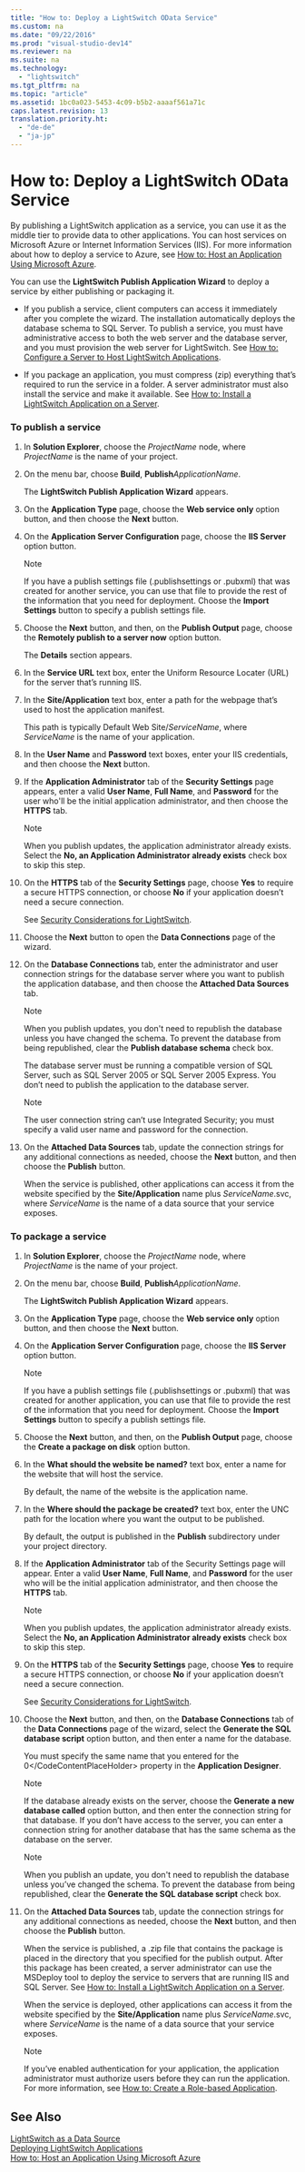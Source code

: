 ```yaml
---
title: "How to: Deploy a LightSwitch OData Service"
ms.custom: na
ms.date: "09/22/2016"
ms.prod: "visual-studio-dev14"
ms.reviewer: na
ms.suite: na
ms.technology: 
  - "lightswitch"
ms.tgt_pltfrm: na
ms.topic: "article"
ms.assetid: 1bc0a023-5453-4c09-b5b2-aaaaf561a71c
caps.latest.revision: 13
translation.priority.ht: 
  - "de-de"
  - "ja-jp"
---
```

# How to: Deploy a LightSwitch OData Service
By publishing a LightSwitch application as a service, you can use it as the middle tier to provide data to other applications. You can host services on Microsoft Azure or Internet Information Services (IIS). For more information about how to deploy a service to Azure, see [How to: Host an Application Using Microsoft Azure](../vs140/how-to--host-a-lightswitch-application-on-microsoft-azure.md).  
  
 You can use the **LightSwitch Publish Application Wizard** to deploy a service by either publishing or packaging it.  
  
-   If you publish a service, client computers can access it immediately after you complete the wizard. The installation automatically deploys the database schema to SQL Server. To publish a service, you must have administrative access to both the web server and the database server, and you must provision the web server for LightSwitch. See [How to: Configure a Server to Host LightSwitch Applications](../vs140/how-to--configure-a-server-to-host-lightswitch-applications.md).  
  
-   If you package an application, you must compress (zip) everything that’s required to run the service in a folder. A server administrator must also install the service and make it available. See [How to: Install a LightSwitch Application on a Server](../vs140/how-to--install-a-lightswitch-application-on-a-server.md).  
  
### To publish a service  
  
1.  In **Solution Explorer**, choose the *ProjectName* node, where *ProjectName* is the name of your project.  
  
2.  On the menu bar, choose **Build**, **Publish***ApplicationName*.  
  
     The **LightSwitch Publish Application Wizard** appears.  
  
3.  On the **Application Type** page, choose the **Web service only** option button, and then choose the **Next** button.  
  
4.  On the **Application Server Configuration** page, choose the **IIS Server** option button.  
  
    > [!NOTE]
    >  If you have a publish settings file (.publishsettings or .pubxml) that was created for another service, you can use that file to provide the rest of the information that you need for deployment. Choose the **Import Settings** button to specify a publish settings file.  
  
5.  Choose the **Next** button, and then, on the **Publish Output** page, choose the **Remotely publish to a server now** option button.  
  
     The **Details** section appears.  
  
6.  In the **Service URL** text box, enter the Uniform Resource Locater (URL) for the server that’s running IIS.  
  
7.  In the **Site/Application** text box, enter a path for the webpage that’s used to host the application manifest.  
  
     This path is typically Default Web Site/*ServiceName*, where *ServiceName* is the name of your application.  
  
8.  In the **User Name** and **Password** text boxes, enter your IIS credentials, and then choose the **Next** button.  
  
9. If the **Application Administrator** tab of the **Security Settings** page appears, enter a valid **User Name**, **Full Name**, and **Password** for the user who'll be the initial application administrator, and then choose the **HTTPS** tab.  
  
    > [!NOTE]
    >  When you publish updates, the application administrator already exists. Select the **No, an Application Administrator already exists** check box to skip this step.  
  
10. On the **HTTPS** tab of the **Security Settings** page, choose **Yes** to require a secure HTTPS connection, or choose **No** if your application doesn’t need a secure connection.  
  
     See [Security Considerations for LightSwitch](../vs140/security-considerations-for-lightswitch.md).  
  
11. Choose the **Next** button to open the **Data Connections** page of the wizard.  
  
12. On the **Database Connections** tab, enter the administrator and user connection strings for the database server where you want to publish the application database, and then choose the **Attached Data Sources** tab.  
  
    > [!NOTE]
    >  When you publish updates, you don't need to republish the database unless you have changed the schema. To prevent the database from being republished, clear the **Publish database schema** check box.  
  
     The database server must be running a compatible version of SQL Server, such as SQL Server 2005 or SQL Server 2005 Express. You don’t need to publish the application to the database server.  
  
    > [!NOTE]
    >  The user connection string can’t use Integrated Security; you must specify a valid user name and password for the connection.  
  
13. On the **Attached Data Sources** tab, update the connection strings for any additional connections as needed, choose the **Next** button, and then choose the **Publish** button.  
  
     When the service is published, other applications can access it from the website specified by the **Site/Application** name plus *ServiceName*.svc, where *ServiceName* is the name of a data source that your service exposes.  
  
### To package a service  
  
1.  In **Solution Explorer**, choose the *ProjectName* node, where *ProjectName* is the name of your project.  
  
2.  On the menu bar, choose **Build**, **Publish***ApplicationName*.  
  
     The **LightSwitch Publish Application Wizard** appears.  
  
3.  On the **Application Type** page, choose the **Web service only** option button, and then choose the **Next** button.  
  
4.  On the **Application Server Configuration** page, choose the **IIS Server** option button.  
  
    > [!NOTE]
    >  If you have a publish settings file (.publishsettings or .pubxml) that was created for another application, you can use that file to provide the rest of the information that you need for deployment. Choose the **Import Settings** button to specify a publish settings file.  
  
5.  Choose the **Next** button, and then, on the **Publish Output** page, choose the **Create a package on disk** option button.  
  
6.  In the **What should the website be named?** text box, enter a name for the website that will host the service.  
  
     By default, the name of the website is the application name.  
  
7.  In the **Where should the package be created?** text box, enter the UNC path for the location where you want the output to be published.  
  
     By default, the output is published in the **Publish** subdirectory under your project directory.  
  
8.  If the **Application Administrator** tab of the Security Settings page will appear. Enter a valid **User Name**, **Full Name**, and **Password** for the user who will be the initial application administrator, and then choose the **HTTPS** tab.  
  
    > [!NOTE]
    >  When you publish updates, the application administrator already exists. Select the **No, an Application Administrator already exists** check box to skip this step.  
  
9. On the **HTTPS** tab of the **Security Settings** page, choose **Yes** to require a secure HTTPS connection, or choose **No** if your application doesn’t need a secure connection.  
  
     See [Security Considerations for LightSwitch](../vs140/security-considerations-for-lightswitch.md).  
  
10. Choose the **Next** button, and then, on the **Database Connections** tab of the **Data Connections** page of the wizard, select the **Generate the SQL database script** option button, and then enter a name for the database.  
  
     You must specify the same name that you entered for the <CodeContentPlaceHolder>0\</CodeContentPlaceHolder> property in the **Application Designer**.  
  
    > [!NOTE]
    >  If the database already exists on the server, choose the **Generate a new database called** option button, and then enter the connection string for that database. If you don’t have access to the server, you can enter a connection string for another database that has the same schema as the database on the server.  
  
    > [!NOTE]
    >  When you publish an update, you don't need to republish the database unless you’ve changed the schema. To prevent the database from being republished, clear the **Generate the SQL database script** check box.  
  
11. On the **Attached Data Sources** tab, update the connection strings for any additional connections as needed, choose the **Next** button, and then choose the **Publish** button.  
  
     When the service is published, a .zip file that contains the package is placed in the directory that you specified for the publish output. After this package has been created, a server administrator can use the MSDeploy tool to deploy the service to servers that are running IIS and SQL Server. See [How to: Install a LightSwitch Application on a Server](../vs140/how-to--install-a-lightswitch-application-on-a-server.md).  
  
     When the service is deployed, other applications can access it from the website specified by the **Site/Application** name plus *ServiceName*.svc, where *ServiceName* is the name of a data source that your service exposes.  
  
    > [!NOTE]
    >  If you’ve enabled authentication for your application, the application administrator must authorize users before they can run the application. For more information, see [How to: Create a Role-based Application](../vs140/how-to--enable-authentication-in-a-silverlight-client-app.md).  
  
## See Also  
 [LightSwitch as a Data Source](../vs140/lightswitch-as-a-data-source.md)   
 [Deploying LightSwitch Applications](../vs140/deploying-lightswitch-applications.md)   
 [How to: Host an Application Using Microsoft Azure](../vs140/how-to--host-a-lightswitch-application-on-microsoft-azure.md)